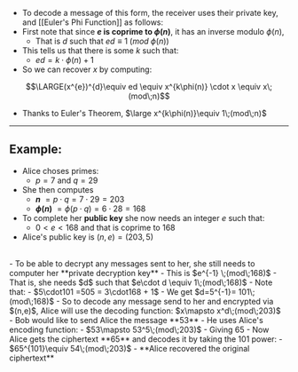 - To decode a message of this form, the receiver uses their private key, and [[Euler's Phi Function]] as follows:
- First note that since **$e$ is coprime to $\phi(n)$**, it has an inverse modulo $\phi(n)$,
	- That is $d$ such that $ed \equiv 1\;(mod\;\phi(n))$
- This tells us that there is some $k$ such that:
	- $ed = k\cdot\phi(n) + 1$
- So we can recover $x$ by computing:

$$\LARGE(x^{e})^{d}\equiv ed \equiv x^{k\phi(n)} \cdot x \equiv x\;(mod\;n)$$
- Thanks to Euler's Theorem, $\large x^{k\phi(n)}\equiv 1\;(mod\;n)$
___
## Example:
- Alice choses primes:
	- $p = 7$ and $q = 29$
- She then computes 
	- **$n$** $= p\cdot q =7\cdot 29 =203$
	- **$\phi(n)$** $= \phi(p\cdot q) = 6\cdot28 = 168$
- To complete her **public key** she now needs an integer $e$ such that:
	- $0 < e < 168$ and that is coprime to 168
- Alice's public key is $(n,e) = (203,5)$
<br>
- To be able to decrypt any messages sent to her, she still needs to computer her **private decryption key**
- This is $e^{-1} \;(mod\;168)$
- That is, she needs $d$ such that $e\cdot d \equiv 1\;(mod\;168)$
- Note that:
	- $5\cdot101 =505 = 3\cdot168 + 1$
	- We get $d=5^{-1}= 101\;(mod\;168)$
- So to decode any message send to her and encrypted via $(n,e)$, Alice will use the decoding function: $x\mapsto x^d\;(mod\;203)$
<br>
- Bob would like to send Alice the message **53**
- He uses Alice's encoding function:
	- $53\mapsto 53^5\;(mod\;203)$
	- Giving 65
- Now Alice gets the ciphertext **65** and decodes it by taking the 101 power:
	- $65^{101}\equiv 54\;(mod\;203)$
- **Alice recovered the original ciphertext**